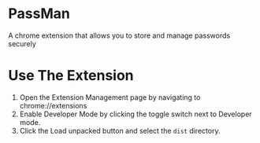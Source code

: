 # PassMan
A chrome extension that allows you to store and manage passwords securely

# Use The Extension
1. Open the Extension Management page by navigating to chrome://extensions
2. Enable Developer Mode by clicking the toggle switch next to Developer mode.
3. Click the Load unpacked button and select the `dist` directory.

